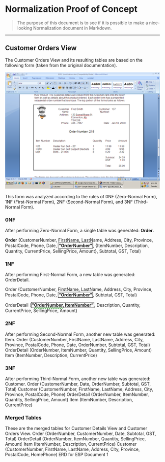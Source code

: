 # Normalization Proof of Concept

> The purpose of this document is to see if it is possible to make a nice-looking Normalization document in Markdown.

----

## Customer Orders View

The Customer Orders View and its resulting tables are based on the following form (taken from the original documentation).

![](CustomerOrdersView.png)
 
This form was analyzed according to the rules of 0NF (Zero-Normal Form), 1NF (First-Normal Form), 2NF (Second-Normal Form), and 3NF (Third-Normal Form).

### 0NF

After performing Zero-Normal Form, a single table was generated: **Order**.

**Order**	(CustomerNumber, FirstName, LastName, Address, City, Province, PostalCode, Phone, Date, <q class="pk">OrderNumber</q>, {ItemNumber, Description, Quantity, CurrentPrice, SellingPrice, Amount}, Subtotal, GST, Total)

### 1NF

After performing First-Normal Form, a new table was generated: OrderDetail.

Order	(CustomerNumber, FirstName, LastName, Address, City, Province, PostalCode, Phone, Date, <q class="pk">OrderNumber</q>, Subtotal, GST, Total)

OrderDetail	(<q class="pk"><u class="fk">OrderNumber</u>, ItemNumber</q>, Description, Quantity, CurrentPrice, SellingPrice, Amount)

### 2NF

After performing Second-Normal Form, another new table was generated: Item.
Order	(CustomerNumber, FirstName, LastName, Address, City, Province, PostalCode, Phone, Date, OrderNumber, Subtotal, GST, Total)
OrderDetail	(OrderNumber, ItemNumber, Quantity,  SellingPrice, Amount)
Item	(ItemNumber, Description, CurrentPrice)

### 3NF

After performing Third-Normal Form, another new table was generated: Customer.
Order	(CustomerNumber, Date, OrderNumber, Subtotal, GST, Total)
Customer	(CustomerNumber, FirstName, LastName, Address, City, Province, PostalCode, Phone)
OrderDetail	(OrderNumber, ItemNumber, Quantity,  SellingPrice, Amount)
Item	(ItemNumber, Description, CurrentPrice)

### Merged Tables

These are the merged tables for Customer Details View and Customer Orders View.
Order	(OrderNumber, CustomerNumber, Date, Subtotal, GST, Total)
OrderDetail	(OrderNumber, ItemNumber, Quantity, SellingPrice, Amount)
Item	(ItemNumber, Description, CurrentPrice)
Customer	(CustomerNumber, FirstName, LastName, Address, City, Province, PostalCode, HomePhone)
ERD for ESP Document 1
 
<style>
.pk {
    font-weight: bold;
    display: inline-block;
    border: solid thin black;
    padding: 0 1px;
}
.fk {
    font-style: italic,
    color: green;
    text-decoration: wavy underline green;    
}
</style>